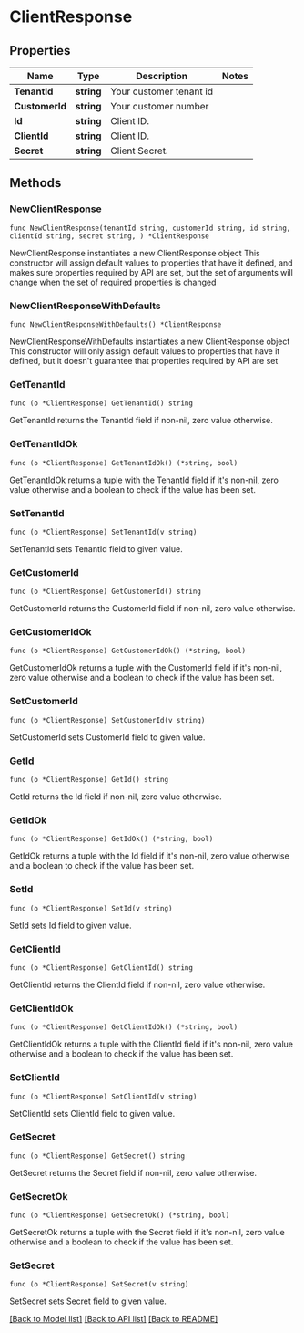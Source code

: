 # ClientResponse

## Properties

Name | Type | Description | Notes
------------ | ------------- | ------------- | -------------
**TenantId** | **string** | Your customer tenant id | 
**CustomerId** | **string** | Your customer number | 
**Id** | **string** | Client ID. | 
**ClientId** | **string** | Client ID. | 
**Secret** | **string** | Client Secret. | 

## Methods

### NewClientResponse

`func NewClientResponse(tenantId string, customerId string, id string, clientId string, secret string, ) *ClientResponse`

NewClientResponse instantiates a new ClientResponse object
This constructor will assign default values to properties that have it defined,
and makes sure properties required by API are set, but the set of arguments
will change when the set of required properties is changed

### NewClientResponseWithDefaults

`func NewClientResponseWithDefaults() *ClientResponse`

NewClientResponseWithDefaults instantiates a new ClientResponse object
This constructor will only assign default values to properties that have it defined,
but it doesn't guarantee that properties required by API are set

### GetTenantId

`func (o *ClientResponse) GetTenantId() string`

GetTenantId returns the TenantId field if non-nil, zero value otherwise.

### GetTenantIdOk

`func (o *ClientResponse) GetTenantIdOk() (*string, bool)`

GetTenantIdOk returns a tuple with the TenantId field if it's non-nil, zero value otherwise
and a boolean to check if the value has been set.

### SetTenantId

`func (o *ClientResponse) SetTenantId(v string)`

SetTenantId sets TenantId field to given value.


### GetCustomerId

`func (o *ClientResponse) GetCustomerId() string`

GetCustomerId returns the CustomerId field if non-nil, zero value otherwise.

### GetCustomerIdOk

`func (o *ClientResponse) GetCustomerIdOk() (*string, bool)`

GetCustomerIdOk returns a tuple with the CustomerId field if it's non-nil, zero value otherwise
and a boolean to check if the value has been set.

### SetCustomerId

`func (o *ClientResponse) SetCustomerId(v string)`

SetCustomerId sets CustomerId field to given value.


### GetId

`func (o *ClientResponse) GetId() string`

GetId returns the Id field if non-nil, zero value otherwise.

### GetIdOk

`func (o *ClientResponse) GetIdOk() (*string, bool)`

GetIdOk returns a tuple with the Id field if it's non-nil, zero value otherwise
and a boolean to check if the value has been set.

### SetId

`func (o *ClientResponse) SetId(v string)`

SetId sets Id field to given value.


### GetClientId

`func (o *ClientResponse) GetClientId() string`

GetClientId returns the ClientId field if non-nil, zero value otherwise.

### GetClientIdOk

`func (o *ClientResponse) GetClientIdOk() (*string, bool)`

GetClientIdOk returns a tuple with the ClientId field if it's non-nil, zero value otherwise
and a boolean to check if the value has been set.

### SetClientId

`func (o *ClientResponse) SetClientId(v string)`

SetClientId sets ClientId field to given value.


### GetSecret

`func (o *ClientResponse) GetSecret() string`

GetSecret returns the Secret field if non-nil, zero value otherwise.

### GetSecretOk

`func (o *ClientResponse) GetSecretOk() (*string, bool)`

GetSecretOk returns a tuple with the Secret field if it's non-nil, zero value otherwise
and a boolean to check if the value has been set.

### SetSecret

`func (o *ClientResponse) SetSecret(v string)`

SetSecret sets Secret field to given value.



[[Back to Model list]](../README.md#documentation-for-models) [[Back to API list]](../README.md#documentation-for-api-endpoints) [[Back to README]](../README.md)


